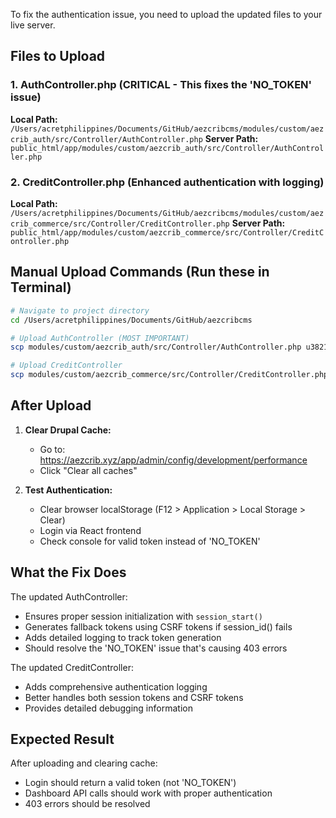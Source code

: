 To fix the authentication issue, you need to upload the updated files to your live server.

## Files to Upload

### 1. AuthController.php (CRITICAL - This fixes the 'NO_TOKEN' issue)
**Local Path:** `/Users/acretphilippines/Documents/GitHub/aezcribcms/modules/custom/aezcrib_auth/src/Controller/AuthController.php`
**Server Path:** `public_html/app/modules/custom/aezcrib_auth/src/Controller/AuthController.php`

### 2. CreditController.php (Enhanced authentication with logging)
**Local Path:** `/Users/acretphilippines/Documents/GitHub/aezcribcms/modules/custom/aezcrib_commerce/src/Controller/CreditController.php`
**Server Path:** `public_html/app/modules/custom/aezcrib_commerce/src/Controller/CreditController.php`

## Manual Upload Commands (Run these in Terminal)

```bash
# Navigate to project directory
cd /Users/acretphilippines/Documents/GitHub/aezcribcms

# Upload AuthController (MOST IMPORTANT)
scp modules/custom/aezcrib_auth/src/Controller/AuthController.php u382181170@aezcrib.xyz:public_html/app/modules/custom/aezcrib_auth/src/Controller/

# Upload CreditController
scp modules/custom/aezcrib_commerce/src/Controller/CreditController.php u382181170@aezcrib.xyz:public_html/app/modules/custom/aezcrib_commerce/src/Controller/
```

## After Upload

1. **Clear Drupal Cache:**
   - Go to: https://aezcrib.xyz/app/admin/config/development/performance
   - Click "Clear all caches"

2. **Test Authentication:**
   - Clear browser localStorage (F12 > Application > Local Storage > Clear)
   - Login via React frontend
   - Check console for valid token instead of 'NO_TOKEN'

## What the Fix Does

The updated AuthController:
- Ensures proper session initialization with `session_start()`
- Generates fallback tokens using CSRF tokens if session_id() fails
- Adds detailed logging to track token generation
- Should resolve the 'NO_TOKEN' issue that's causing 403 errors

The updated CreditController:
- Adds comprehensive authentication logging
- Better handles both session tokens and CSRF tokens
- Provides detailed debugging information

## Expected Result

After uploading and clearing cache:
- Login should return a valid token (not 'NO_TOKEN')
- Dashboard API calls should work with proper authentication
- 403 errors should be resolved